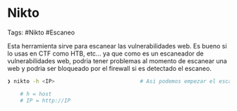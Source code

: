 # Nikto

Tags: #Nikto #Escaneo 

Esta herramienta sirve para escanear las vulnerabilidades web. Es bueno si lo usas en CTF como HTB, etc... ya que como es un escaneador de vulnerabilidades web, podria tener problemas al momento de escanear una web y podria ser bloqueado por el firewall si es detectado el escaneo.

```bash
❯ nikto -h <IP>                           # Asi podemos empezar el escaneo de vulnerabilidades web 

	# h = host 
	# IP = http://IP
```